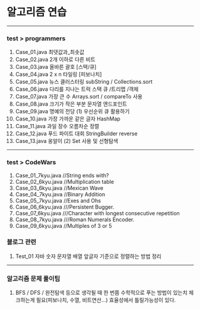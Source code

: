 # 알고리즘 연습
---
### test > programmers
1. Case_01.java  최댓값과_최솟값
2. Case_02.java 2개 이하로 다른 비트
3. Case_03.java 올바른 괄호 [스택/큐]
4. Case_04.java 2 x n 타일링 [피보나치]
5. Case_05.java 뉴스 클러스터링 subString /  Collections.sort
6. Case_06.java 다리를 지나는 트럭 스택 큐 /트리맵 /객체
7. Case_07.java 가장 큰 수 Arrays.sort / compareTo 사용
8. Case_08.java 크기가 작은 부분 문자열 앤드포인트
9. Case_09.java 명예의 전당 (1) 우선순위 큐 활용하기
10. Case_10.java 가장 가까운 같은 글자 HashMap
11. Case_11.java 과일 장수 오름차순 정렬
12. Case_12.java 푸드 파이트 대회 StringBuilder reverse
13. Case_13.java 옹알이 (2) Set 사용 및 선형탐색
---
### test > CodeWars
1. Case_01_7kyu.java  //String ends with?
2. Case_02_6kyu.java  //Multiplication table
3. Case_03_6kyu.java  //Mexican Wave
4. Case_04_7kyu.java  //Binary Addition
5. Case_05_7kyu.java  //Exes and Ohs
6. Case_06_6kyu.java  ///Persistent Bugger.
7. Case_07_6kyu.java  ///Character with longest consecutive repetition
8. Case_08_7kyu.java  ///Roman Numerals Encoder.
9. Case_09_6kyu.java  //Multiples of 3 or 5
### 블로그 관련
1. Test_01 자바 숫자 문자열 배열 앞글자 기준으로 정렬하는 방법 정리

---
### 알고리즘 문제 풀이팁
1. BFS / DFS / 완전탐색 등으로 생각될 때 한 번쯤 수학적으로 푸는 방법이 있는치 체크하는게 필요(피보나치, 수열, 비트연산...) 효율성에서 틀릴가능성이 있다.
